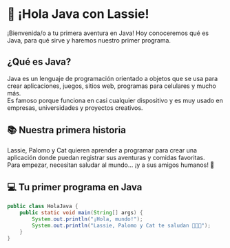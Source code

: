 # 🐶 ¡Hola Java con Lassie!

¡Bienvenida/o a tu primera aventura en Java! Hoy conoceremos qué es Java, para qué sirve y haremos nuestro primer programa.

## ¿Qué es Java?
Java es un lenguaje de programación orientado a objetos que se usa para crear aplicaciones, juegos, sitios web, programas para celulares y mucho más.  
Es famoso porque funciona en casi cualquier dispositivo y es muy usado en empresas, universidades y proyectos creativos.

## 📚 Nuestra primera historia
Lassie, Palomo y Cat quieren aprender a programar para crear una aplicación donde puedan registrar sus aventuras y comidas favoritas.  
Para empezar, necesitan saludar al mundo… ¡y a sus amigos humanos! 🐾

## 💻 Tu primer programa en Java
```java
public class HolaJava {
    public static void main(String[] args) {
        System.out.println("¡Hola, mundo!");
        System.out.println("Lassie, Palomo y Cat te saludan 🐶🐶🐱");
    }
}

